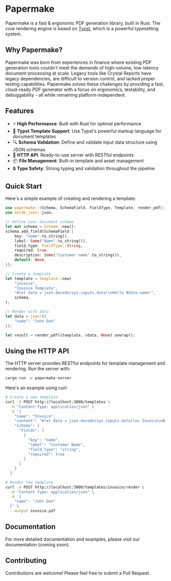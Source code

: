 # Papermake

Papermake is a fast & ergonomic PDF generation library, built in Rust. The core rendering engine is based on [Typst](https://github.com/typst/typst), which is a powerful typesetting system.

## Why Papermake?

Papermake was born from experiences in finance where existing PDF generation tools couldn't meet the demands of high-volume, low-latency document processing at scale. Legacy tools like Crystal Reports have legacy dependencies, are difficult to version control, and lacked proper testing capabilities. Papermake solves these challenges by providing a fast, cloud-ready PDF generator with a focus on ergonomics, testability, and debuggability - all while remaining platform-independent.

## Features

-   ⚡️ **High Performance**: Built with Rust for optimal performance
-   📝 **Typst Template Support**: Use Typst's powerful markup language for document templates
-   🔍 **Schema Validation**: Define and validate input data structure using JSON schemas
-   🚀 **HTTP API**: Ready-to-use server with RESTful endpoints
-   📦 **File Management**: Built-in template and asset management
-   🔒 **Type Safety**: Strong typing and validation throughout the pipeline

## Quick Start

Here's a simple example of creating and rendering a template:

```rust
use papermake::{Schema, SchemaField, FieldType, Template, render_pdf};
use serde_json::json;

// Define your document schema
let mut schema = Schema::new();
schema.add_field(SchemaField {
    key: "name".to_string(),
    label: Some("Name".to_string()),
    field_type: FieldType::String,
    required: true,
    description: Some("Customer name".to_string()),
    default: None,
});

// Create a template
let template = Template::new(
    "invoice",
    "Invoice Template",
    "#let data = json.decode(sys.inputs.data)\nHello #data.name!",
    schema,
);

// Render with data
let data = json!({
    "name": "John Doe"
});

let result = render_pdf(&template, &data, None).unwrap();
```

## Using the HTTP API

The HTTP server provides RESTful endpoints for template management and rendering. Run the server with:

```bash
cargo run -p papermake-server
```

Here's an example using curl:

```bash
# Create a new template
curl -X POST http://localhost:3000/templates \
  -H "Content-Type: application/json" \
  -d '{
    "name": "Invoice",
    "content": "#let data = json.decode(sys.inputs.data)\n= Invoice\nBill to: #data.name",
    "schema": {
      "fields": [
        {
          "key": "name",
          "label": "Customer Name",
          "field_type": "string",
          "required": true
        }
      ]
    }
  }'

# Render the template
curl -X POST http://localhost:3000/templates/invoice/render \
  -H "Content-Type: application/json" \
  -d '{
    "name": "John Doe"
  }' \
  --output invoice.pdf
```

## Documentation

For more detailed documentation and examples, please visit our documentation (coming soon).

## Contributing

Contributions are welcome! Please feel free to submit a Pull Request.
